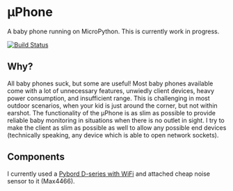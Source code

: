 # &#181;Phone
A baby phone running on MicroPython. This is currently work in
progress.

[![Build Status](https://travis-ci.org/windisch/uPhone.svg?branch=master)](https://travis-ci.org/windisch/uPhone)


## Why?
All baby phones suck, but some are useful! Most baby phones available
come with a lot of unnecessary features, unwiedly client devices,
heavy power consumption, and insufficient range. This is challenging
in most outdoor scenarios, when your kid is just around the corner,
but not within earshot. The functionality of the &#181;Phone is as
slim as possible to provide reliable baby monitoring in situations
when there is no outlet in sight. I try to make the client as slim as
possible as well to allow any possible end devices (technically
speaking, any device which is able to open network sockets).


## Components
I currently used a [Pybord D-series with
WiFi](https://store.micropython.org/product/PYBD-SF2-W4F2) and
attached cheap noise sensor to it (Max4466).
